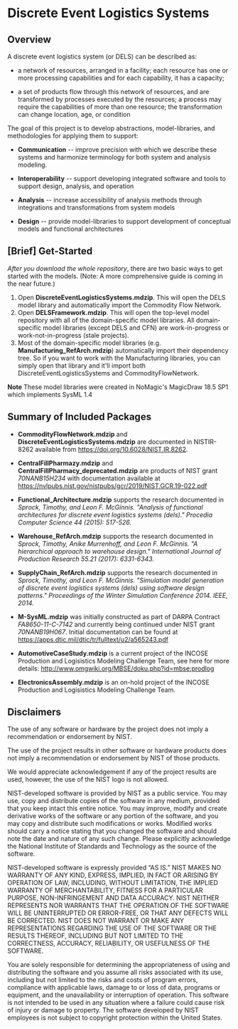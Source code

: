 # Discrete Event Logistics Systems

## Overview
A discrete event logistics system (or DELS) can be described as:

*	a network of resources, arranged in a facility; each resource has one or more processing capabilities and for each capability, it has a capacity; 

*	a set of products flow through this network of resources, and are transformed by processes executed by the resources; a process may require the capabilities of more than one resource; the transformation can change location, age, or condition

The goal of this project is to develop abstractions, model-libraries, and methodologies for applying them to support:
* **Communication** -- improve precision with which we describe these systems and harmonize terminology for both system and analysis modeling.

* **Interoperability** -- support developing integrated software and tools to support design, analysis, and operation

* **Analysis** --  increase accessibility of analysis methods through integrations and transformations from system models

* **Design** -- provide model-libraries to support development of conceptual models and functional architectures

## [Brief] Get-Started
_After you download the whole repository_, there are two basic ways to get started with the models. (Note: A more comprehensive guide is coming in the near future.)

1. Open **DiscreteEventLogisticsSystems.mdzip**. This will open the DELS model library and automatically import the Commodity Flow Network.
2. Open **DELSFramework.mdzip**. This will open the top-level model repository with all of the domain-specific model libraries. All domain-specific model libraries (except DELS and CFN) are work-in-progress or work-not-in-progress (stale projects).
3. Most of the domain-specific model libraries (e.g. **Manufacturing_RefArch.mdzip**) automatically import their dependency tree. So if you want to work with the Manufacturing libraries, you can simply open that library and it'll import both DiscreteEventLogisticsSystems and CommodityFlowNetwork.

**Note** These model libraries were created in NoMagic's MagicDraw 18.5 SP1 which implements SysML 1.4

## Summary of Included Packages

* **CommodityFlowNetwork.mdzip** and **DiscreteEventLogisticsSystems.mdzip** are documented in NISTIR-8262 available from https://doi.org/10.6028/NIST.IR.8262.

* **CentralFillPharmazy.mdzip** and **CentralFillPharmacy_deprecated.mdzip** are products of NIST grant _70NANB15H234_ with documentation available at https://nvlpubs.nist.gov/nistpubs/gcr/2019/NIST.GCR.19-022.pdf

* **Functional_Architecture.mdzip** supports the research documented in _Sprock, Timothy, and Leon F. McGinnis. "Analysis of functional architectures for discrete event logistics systems (dels)." Procedia Computer Science 44 (2015): 517-526._

* **Warehouse_RefArch.mdzip** supports the research documented in _Sprock, Timothy, Anike Murrenhoff, and Leon F. McGinnis. "A hierarchical approach to warehouse design." International Journal of Production Research 55.21 (2017): 6331-6343._

* **SupplyChain_RefArch.mdzip** supports the research documented in _Sprock, Timothy, and Leon F. McGinnis. "Simulation model generation of discrete event logistics systems (dels) using software design patterns." Proceedings of the Winter Simulation Conference 2014. IEEE, 2014._

* **M-SysML.mdzip** was initially constructed as part of DARPA Contract _FA8650-11-C-7142_ and currently being continued under NIST grant _70NANB19H067_. Initial documentation can be found at https://apps.dtic.mil/dtic/tr/fulltext/u2/a565243.pdf

* **AutomotiveCaseStudy.mdzip** is a current project of the INCOSE Production and Logisistics Modeling Challenge Team, see here for more details: http://www.omgwiki.org/MBSE/doku.php?id=mbse:prodlog

* **ElectronicsAssembly.mdzip** is an on-hold project of the INCOSE Production and Logisistics Modeling Challenge Team.

## Disclaimers

The use of any software or hardware by the project does not imply a recommendation or endorsement by NIST.

The use of the project results in other software or hardware products does not imply a recommendation or endorsement by NIST of those products.

We would appreciate acknowledgement if any of the project results are used, however, the use of the NIST logo is not allowed.

NIST-developed software is provided by NIST as a public service. You may use, copy and distribute copies of the software in any medium, provided that you keep intact this entire notice. You may improve, modify and create derivative works of the software or any portion of the software, and you may copy and distribute such modifications or works. Modified works should carry a notice stating that you changed the software and should note the date and nature of any such change. Please explicitly acknowledge the National Institute of Standards and Technology as the source of the software.

NIST-developed software is expressly provided “AS IS.” NIST MAKES NO WARRANTY OF ANY KIND, EXPRESS, IMPLIED, IN FACT OR ARISING BY OPERATION OF LAW, INCLUDING, WITHOUT LIMITATION, THE IMPLIED WARRANTY OF MERCHANTABILITY, FITNESS FOR A PARTICULAR PURPOSE, NON-INFRINGEMENT AND DATA ACCURACY. NIST NEITHER REPRESENTS NOR WARRANTS THAT THE OPERATION OF THE SOFTWARE WILL BE UNINTERRUPTED OR ERROR-FREE, OR THAT ANY DEFECTS WILL BE CORRECTED. NIST DOES NOT WARRANT OR MAKE ANY REPRESENTATIONS REGARDING THE USE OF THE SOFTWARE OR THE RESULTS THEREOF, INCLUDING BUT NOT LIMITED TO THE CORRECTNESS, ACCURACY, RELIABILITY, OR USEFULNESS OF THE SOFTWARE.

You are solely responsible for determining the appropriateness of using and distributing the software and you assume all risks associated with its use, including but not limited to the risks and costs of program errors, compliance with applicable laws, damage to or loss of data, programs or equipment, and the unavailability or interruption of operation. This software is not intended to be used in any situation where a failure could cause risk of injury or damage to property. The software developed by NIST employees is not subject to copyright protection within the United States.
